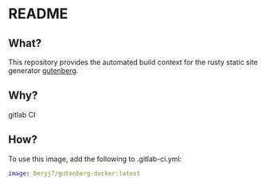 # README

## What?

This repository provides the automated build context for the rusty static site
generator [gutenberg](https://github.com/Keats/gutenberg).


## Why?

gitlab CI

## How?

To use this image, add the following to .gitlab-ci.yml:

```yaml
image: beryj7/gutenberg-docker:latest
```

